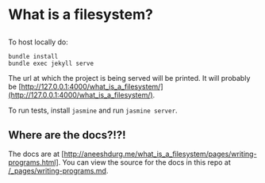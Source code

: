 # What is a filesystem?

## 
To host locally do:
```
bundle install
bundle exec jekyll serve
```

The url at which the project is being served will be printed.
It will probably be [http://127.0.0.1:4000/what_is_a_filesystem/](http://127.0.0.1:4000/what_is_a_filesystem/).

To run tests, install `jasmine` and run `jasmine server`.

## Where are the docs?!?!

The docs are at [http://aneeshdurg.me/what_is_a_filesystem/pages/writing-programs.html].
You can view the source for the docs in this repo at [/\_pages/writing-programs.md](/_pages/writing-programs.md).
